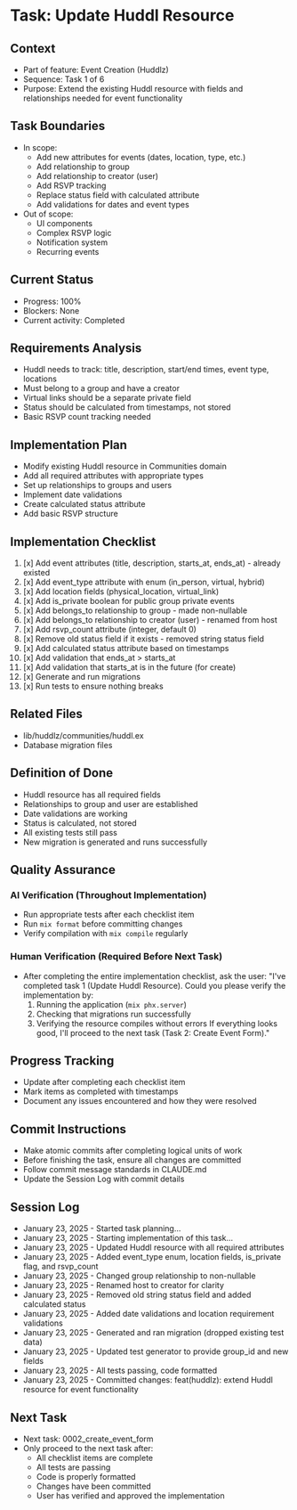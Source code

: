# Task: Update Huddl Resource

## Context
- Part of feature: Event Creation (Huddlz)
- Sequence: Task 1 of 6
- Purpose: Extend the existing Huddl resource with fields and relationships needed for event functionality

## Task Boundaries
- In scope:
  - Add new attributes for events (dates, location, type, etc.)
  - Add relationship to group
  - Add relationship to creator (user)
  - Add RSVP tracking
  - Replace status field with calculated attribute
  - Add validations for dates and event types
- Out of scope:
  - UI components
  - Complex RSVP logic
  - Notification system
  - Recurring events

## Current Status
- Progress: 100%
- Blockers: None
- Current activity: Completed

## Requirements Analysis
- Huddl needs to track: title, description, start/end times, event type, locations
- Must belong to a group and have a creator
- Virtual links should be a separate private field
- Status should be calculated from timestamps, not stored
- Basic RSVP count tracking needed

## Implementation Plan
- Modify existing Huddl resource in Communities domain
- Add all required attributes with appropriate types
- Set up relationships to groups and users
- Implement date validations
- Create calculated status attribute
- Add basic RSVP structure

## Implementation Checklist
1. [x] Add event attributes (title, description, starts_at, ends_at) - already existed
2. [x] Add event_type attribute with enum (in_person, virtual, hybrid)
3. [x] Add location fields (physical_location, virtual_link)
4. [x] Add is_private boolean for public group private events
5. [x] Add belongs_to relationship to group - made non-nullable
6. [x] Add belongs_to relationship to creator (user) - renamed from host
7. [x] Add rsvp_count attribute (integer, default 0)
8. [x] Remove old status field if it exists - removed string status field
9. [x] Add calculated status attribute based on timestamps
10. [x] Add validation that ends_at > starts_at
11. [x] Add validation that starts_at is in the future (for create)
12. [x] Generate and run migrations
13. [x] Run tests to ensure nothing breaks

## Related Files
- lib/huddlz/communities/huddl.ex
- Database migration files

## Definition of Done
- Huddl resource has all required fields
- Relationships to group and user are established
- Date validations are working
- Status is calculated, not stored
- All existing tests still pass
- New migration is generated and runs successfully

## Quality Assurance

### AI Verification (Throughout Implementation)
- Run appropriate tests after each checklist item
- Run `mix format` before committing changes
- Verify compilation with `mix compile` regularly

### Human Verification (Required Before Next Task)
- After completing the entire implementation checklist, ask the user:
  "I've completed task 1 (Update Huddl Resource). Could you please verify the implementation by:
   1. Running the application (`mix phx.server`)
   2. Checking that migrations run successfully
   3. Verifying the resource compiles without errors
   If everything looks good, I'll proceed to the next task (Task 2: Create Event Form)."

## Progress Tracking
- Update after completing each checklist item
- Mark items as completed with timestamps
- Document any issues encountered and how they were resolved

## Commit Instructions
- Make atomic commits after completing logical units of work
- Before finishing the task, ensure all changes are committed
- Follow commit message standards in CLAUDE.md
- Update the Session Log with commit details

## Session Log
- January 23, 2025 - Started task planning...
- January 23, 2025 - Starting implementation of this task...
- January 23, 2025 - Updated Huddl resource with all required attributes
- January 23, 2025 - Added event_type enum, location fields, is_private flag, and rsvp_count
- January 23, 2025 - Changed group relationship to non-nullable
- January 23, 2025 - Renamed host to creator for clarity
- January 23, 2025 - Removed old string status field and added calculated status
- January 23, 2025 - Added date validations and location requirement validations
- January 23, 2025 - Generated and ran migration (dropped existing test data)
- January 23, 2025 - Updated test generator to provide group_id and new fields
- January 23, 2025 - All tests passing, code formatted
- January 23, 2025 - Committed changes: feat(huddlz): extend Huddl resource for event functionality

## Next Task
- Next task: 0002_create_event_form
- Only proceed to the next task after:
  - All checklist items are complete
  - All tests are passing
  - Code is properly formatted
  - Changes have been committed
  - User has verified and approved the implementation
